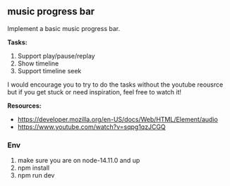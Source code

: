 ## music progress bar

Implement a basic music progress bar.

**Tasks:**
1. Support play/pause/replay
2. Show timeline
3. Support timeline seek

I would encourage you to try to do the tasks without the youtube reousrce but if you get stuck or need inspiration, feel free to watch it!

**Resources:**
- https://developer.mozilla.org/en-US/docs/Web/HTML/Element/audio
- https://www.youtube.com/watch?v=sqpg1qzJCGQ

### Env

1. make sure you are on node-14.11.0 and up
1. npm install
1. npm run dev
